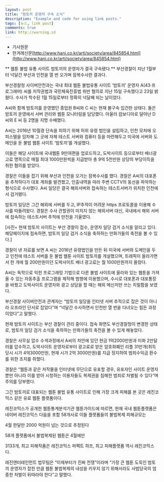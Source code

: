 ```yaml
---
layout: post
title: "밤토끼 운영자 구속 소식"
description: "Example and code for using link posts."
tags: [뉴스, link post]
comments: true
link: http://warning.id  
---
```


* 기사원문
* 한겨례신문[http://www.hani.co.kr/arti/society/area/845854.html](http://www.hani.co.kr/arti/society/area/845854.html)

** 웹툰 불법 유통 사이트 밤토끼의 운영자가 결국 구속됐다.**
부산경찰이 지난 1월부터 넉달간 부산과 인천을 열 번 오가며 잠복수사한 결과다.

부산경찰청 사이버안전과는 국내 최대 웹툰 불법유통 사이트 ‘밤토끼’ 운영자 A(43·프로그래머) 씨를 저작권법과 국민체육진흥법 위반 혐의로 지난 15일 구속했다고 23일 밝혔다. 수사가 착수된 1월 15일로부터 정확히 넉달째 되는 날이었다.

A씨와 함께 밤토끼를 운영했던  종업원 B씨와 C 씨는 현재 불구속 입건한 상태다. 둘은 밤토끼 운영에서 서버 관리와 웹툰 모니터링을 담당했다. 아울러 캄보디아로 달아난 D 씨와 E 씨 등 2명을 지명 수배했다.

A씨는 2016년 10월경 단속을 피하기 위해 허위 유령 법인을 설립하고, 인천 모처에 오피스텔을 임차해 그 곳에 자체 테스트 서버와 컴퓨터 등을 마련해두고 미국에 서버와 도메인을 둔 불법 웹툰 사이트 ‘밤토끼’를 개설했다.

이들은 해당 사이트에 국내웹툰 9만여편을 업로드하고, 도박사이트 등으로부터 배너광고료 명목으로 매월 최대 1000만원씩을 지급받아 총 9억 5천만원 상당의 부당이득을 취한 혐의를 받았다.

경찰은 이들을 잡기 위해 부산과 인천을 오가는 잠복수사를 했다. 경찰은 A씨의 대포폰을 추적하다가 대포 계좌를 발견했고, 인출내역을 따라 주변 CCTV의 동선을 파악하는 형식으로 수사했다. A씨 일당은 결국 해외서버와 접속하는 테스트서버가 위치한 인천에서 검거됐다.

밤토끼 일당은 그간 해외에 서버를 두고, IP추적이 어려운 https 프로토콜을 이용해 수사를 따돌려왔다. 경찰은 수사 관할권이 미치지 않는 해외서버 대신, 국내에서 해외 서버에 접속하는 테스트서버 추적에 만전을 기울였다.


[사진= 현재 밤토끼 사이트는 부산 경찰이 접수, 운영자 일당 검거 소식을 알리고 있다. 해당페이지에 접속하면, 밤토끼 일당 검거 소식을 축하하는 만화가들의 축전을 볼 수 있다.]

경찰이 낸 자료를 보면 A 씨는 2016년 유령법인을 만든 뒤 미국에 서버와 도메인을 두고 인천에 테스트 서버를 둔 불법 웹툰 사이트 밤토끼를 개설했으며, 트래픽이 올라가면서 한 개에 월 200만원이던 도박사이트 배너 광고료는 월 1000만원까지 올랐다.

A씨는 독학으로 익힌 프로그래밍 기법으로 다른 불법 사이트에 올라와 있는 웹툰을 가져올 수 있는 자동추출 프로그램을 제작해 범행에 이용했으며, 수시로 대포폰과 대포통장을 바꿨고 도박사이트 운영자와 광고 상담을 할 때는 해외 메신저만 쓰는 치밀함을 보였다.

부산경찰 사이버안전과 관계자는 “밤토끼 일당을 인터넷 서버 추적으로 잡은 것이 아니라 오프라인 단서로 잡았다”며 “넉달간 수사하면서 인천만 열 번을 다녀오는 힘든 과정이었다”고 말했다.

현재 밤토끼 사이트는 부산 경찰이 관리 중이다. 접속 화면도 부산경찰청이 변경한 상태로, 밤토끼 일당 검거 소식을 축하하는 만화가들의 축전을 볼 수 있게 해놓았다.

경찰은 사무실 압수 수색과정에서 A씨의 차안에 있던 현금 1억2000만원과 미화 2만달러를 압수하고, 도박사이트 운영자로부터 광고료로 받은 암호화폐인 리플 31만개(취득 당시 시가 4억3000만원, 현재 시가 2억 3000만원)를 지급 정지하여 범죄수익금 환수를 위한 조치를 취했다.

경찰은 “웹툰과 같은 저작물을 인터넷에 무단으로 유포할 경우, 유포자인 사이트 운영자 뿐만 아니라 이를 받아 시청하는 이용자들도 복제권을 침해한 범죄로 처벌될 수 있다“며 주의를 당부했다.

그간 밤토끼로 대표되는 웹툰 불법 유통 사이트로 인해 가장 크게 피해를 본 곳은 레진코믹스 같은 유료 웹툰 플랫폼이다.

레진코믹스가 공개한 웹툰통계분석기관 웹툰가이드에 따르면, 현재 국내 웹툰플랫폼은 네이버 레진코믹스 다음을 포함 58개사로 이들 플랫폼들의 불법복제 피해규모는

4월 한달만 2000 억원이 넘는 것으로 추정된다

58개 플랫폼에서 불법복제된 웹툰은 4월에만

3133개, 최고 피해작품은 레진코믹스 퍼펙트 하프, 최고 피해플랫폼 역시 레진코믹스다.

레진엔터테인먼트 법무팀은 “이제부터가 진짜 전쟁”이라며 “가장 큰 웹툰 도둑인 밤토끼 운영자가 잡힌 만큼 웹툰 불법복제의 내성을 키우지 않기 위해서라도 사법당국의 엄중한 처벌이 뒤따라야 한다”고 말했다.
